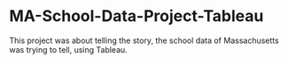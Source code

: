 # MA-School-Data-Project-Tableau
This project was about telling the story, the school data of Massachusetts was trying to tell, using Tableau. 
